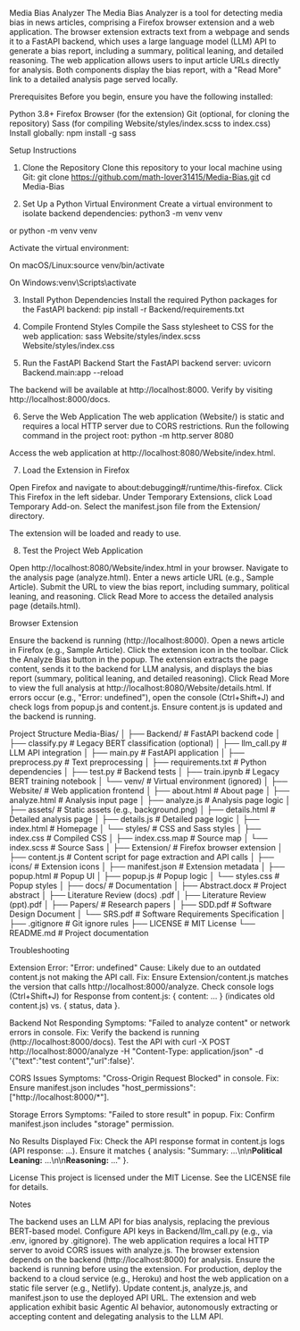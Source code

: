 Media Bias Analyzer
The Media Bias Analyzer is a tool for detecting media bias in news articles, comprising a Firefox browser extension and a web application. The browser extension extracts text from a webpage and sends it to a FastAPI backend, which uses a large language model (LLM) API to generate a bias report, including a summary, political leaning, and detailed reasoning. The web application allows users to input article URLs directly for analysis. Both components display the bias report, with a "Read More" link to a detailed analysis page served locally.

Prerequisites
Before you begin, ensure you have the following installed:

Python 3.8+
Firefox Browser (for the extension)
Git (optional, for cloning the repository)
Sass (for compiling Website/styles/index.scss to index.css)
Install globally: npm install -g sass

Setup Instructions

1. Clone the Repository
   Clone this repository to your local machine using Git:
   git clone https://github.com/math-lover31415/Media-Bias.git
   cd Media-Bias

2. Set Up a Python Virtual Environment
   Create a virtual environment to isolate backend dependencies:
   python3 -m venv venv

or
python -m venv venv

Activate the virtual environment:

On macOS/Linux:source venv/bin/activate

On Windows:venv\Scripts\activate

3. Install Python Dependencies
   Install the required Python packages for the FastAPI backend:
   pip install -r Backend/requirements.txt

4. Compile Frontend Styles
   Compile the Sass stylesheet to CSS for the web application:
   sass Website/styles/index.scss Website/styles/index.css

5. Run the FastAPI Backend
   Start the FastAPI backend server:
   uvicorn Backend.main:app --reload

The backend will be available at http://localhost:8000. Verify by visiting http://localhost:8000/docs.

6. Serve the Web Application
   The web application (Website/) is static and requires a local HTTP server due to CORS restrictions. Run the following command in the project root:
   python -m http.server 8080

Access the web application at http://localhost:8080/Website/index.html.

7. Load the Extension in Firefox

Open Firefox and navigate to about:debugging#/runtime/this-firefox.
Click This Firefox in the left sidebar.
Under Temporary Extensions, click Load Temporary Add-on.
Select the manifest.json file from the Extension/ directory.

The extension will be loaded and ready to use.

8. Test the Project
   Web Application

Open http://localhost:8080/Website/index.html in your browser.
Navigate to the analysis page (analyze.html).
Enter a news article URL (e.g., Sample Article).
Submit the URL to view the bias report, including summary, political leaning, and reasoning.
Click Read More to access the detailed analysis page (details.html).

Browser Extension

Ensure the backend is running (http://localhost:8000).
Open a news article in Firefox (e.g., Sample Article).
Click the extension icon in the toolbar.
Click the Analyze Bias button in the popup.
The extension extracts the page content, sends it to the backend for LLM analysis, and displays the bias report (summary, political leaning, and detailed reasoning).
Click Read More to view the full analysis at http://localhost:8080/Website/details.html.
If errors occur (e.g., "Error: undefined"), open the console (Ctrl+Shift+J) and check logs from popup.js and content.js. Ensure content.js is updated and the backend is running.

Project Structure
Media-Bias/
│
├── Backend/ # FastAPI backend code
│ ├── classify.py # Legacy BERT classification (optional)
│ ├── llm_call.py # LLM API integration
│ ├── main.py # FastAPI application
│ ├── preprocess.py # Text preprocessing
│ ├── requirements.txt # Python dependencies
│ ├── test.py # Backend tests
│ ├── train.ipynb # Legacy BERT training notebook
│ └── venv/ # Virtual environment (ignored)
│
├── Website/ # Web application frontend
│ ├── about.html # About page
│ ├── analyze.html # Analysis input page
│ ├── analyze.js # Analysis page logic
│ ├── assets/ # Static assets (e.g., background.png)
│ ├── details.html # Detailed analysis page
│ ├── details.js # Detailed page logic
│ ├── index.html # Homepage
│ └── styles/ # CSS and Sass styles
│ ├── index.css # Compiled CSS
│ ├── index.css.map # Source map
│ └── index.scss # Source Sass
│
├── Extension/ # Firefox browser extension
│ ├── content.js # Content script for page extraction and API calls
│ ├── icons/ # Extension icons
│ ├── manifest.json # Extension metadata
│ ├── popup.html # Popup UI
│ ├── popup.js # Popup logic
│ └── styles.css # Popup styles
│
├── docs/ # Documentation
│ ├── Abstract.docx # Project abstract
│ ├── Literature Review (docs) .pdf
│ ├── Literature Review (ppt).pdf
│ ├── Papers/ # Research papers
│ ├── SDD.pdf # Software Design Document
│ └── SRS.pdf # Software Requirements Specification
│
├── .gitignore # Git ignore rules
├── LICENSE # MIT License
└── README.md # Project documentation

Troubleshooting

Extension Error: "Error: undefined"
Cause: Likely due to an outdated content.js not making the API call.
Fix: Ensure Extension/content.js matches the version that calls http://localhost:8000/analyze. Check console logs (Ctrl+Shift+J) for Response from content.js: { content: ... } (indicates old content.js) vs. { status, data }.

Backend Not Responding
Symptoms: "Failed to analyze content" or network errors in console.
Fix: Verify the backend is running (http://localhost:8000/docs). Test the API with curl -X POST http://localhost:8000/analyze -H "Content-Type: application/json" -d '{"text":"test content","url":false}'.

CORS Issues
Symptoms: "Cross-Origin Request Blocked" in console.
Fix: Ensure manifest.json includes "host_permissions": ["http://localhost:8000/*"].

Storage Errors
Symptoms: "Failed to store result" in popup.
Fix: Confirm manifest.json includes "storage" permission.

No Results Displayed
Fix: Check the API response format in content.js logs (API response: ...). Ensure it matches { analysis: "Summary: ...\n\n**Political Leaning:** ...\n\n**Reasoning:** ..." }.

License
This project is licensed under the MIT License. See the LICENSE file for details.

Notes

The backend uses an LLM API for bias analysis, replacing the previous BERT-based model. Configure API keys in Backend/llm_call.py (e.g., via .env, ignored by .gitignore).
The web application requires a local HTTP server to avoid CORS issues with analyze.js.
The browser extension depends on the backend (http://localhost:8000) for analysis. Ensure the backend is running before using the extension.
For production, deploy the backend to a cloud service (e.g., Heroku) and host the web application on a static file server (e.g., Netlify). Update content.js, analyze.js, and manifest.json to use the deployed API URL.
The extension and web application exhibit basic Agentic AI behavior, autonomously extracting or accepting content and delegating analysis to the LLM API.
